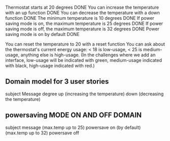 Thermostat starts at 20 degrees DONE
You can increase the temperature with an up function DONE
You can decrease the temperature with a down function DONE
The minimum temperature is 10 degrees DONE
If power saving mode is on, the maximum temperature is 25 degrees DONE
If power saving mode is off, the maximum temperature is 32 degrees DONE
Power saving mode is on by default DONE


You can reset the temperature to 20 with a reset function
You can ask about the thermostat's current energy usage: < 18 is low-usage, < 25 is medium-usage, anything else is high-usage.
(In the challenges where we add an interface, low-usage will be indicated with green, medium-usage indicated with black, high-usage indicated with red.)

## Domain model for 3 user stories
subject    Message 
degree     up   (increasing the temperature)
           down (decreasing the temperature)

## powersaving MODE ON AND OFF DOMAIN
subject    message
(max.temp up to 25)  powersave on (by default)  
(max.temp up to 32)  powersave off  





